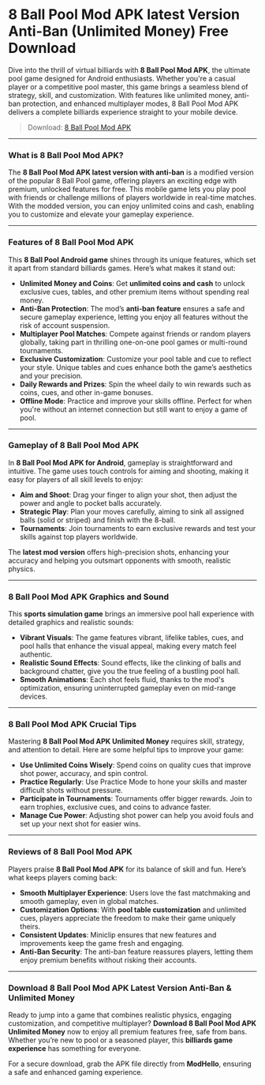 # 8 Ball Pool Mod APK latest Version Anti-Ban (Unlimited Money) Free Download

Dive into the thrill of virtual billiards with **8 Ball Pool Mod APK**, the ultimate pool game designed for Android enthusiasts. Whether you're a casual player or a competitive pool master, this game brings a seamless blend of strategy, skill, and customization. With features like unlimited money, anti-ban protection, and enhanced multiplayer modes, 8 Ball Pool Mod APK delivers a complete billiards experience straight to your mobile device.

>Download: [8 Ball Pool Mod APK](https://modhello.com/8-ball-pool/)

---

### What is 8 Ball Pool Mod APK?

The **8 Ball Pool Mod APK latest version with anti-ban** is a modified version of the popular 8 Ball Pool game, offering players an exciting edge with premium, unlocked features for free. This mobile game lets you play pool with friends or challenge millions of players worldwide in real-time matches. With the modded version, you can enjoy unlimited coins and cash, enabling you to customize and elevate your gameplay experience.

---

### Features of 8 Ball Pool Mod APK

This **8 Ball Pool Android game** shines through its unique features, which set it apart from standard billiards games. Here’s what makes it stand out:

- **Unlimited Money and Coins**: Get **unlimited coins and cash** to unlock exclusive cues, tables, and other premium items without spending real money.
- **Anti-Ban Protection**: The mod’s **anti-ban feature** ensures a safe and secure gameplay experience, letting you enjoy all features without the risk of account suspension.
- **Multiplayer Pool Matches**: Compete against friends or random players globally, taking part in thrilling one-on-one pool games or multi-round tournaments.
- **Exclusive Customization**: Customize your pool table and cue to reflect your style. Unique tables and cues enhance both the game’s aesthetics and your precision.
- **Daily Rewards and Prizes**: Spin the wheel daily to win rewards such as coins, cues, and other in-game bonuses.
- **Offline Mode**: Practice and improve your skills offline. Perfect for when you're without an internet connection but still want to enjoy a game of pool.

---

### Gameplay of 8 Ball Pool Mod APK

In **8 Ball Pool Mod APK for Android**, gameplay is straightforward and intuitive. The game uses touch controls for aiming and shooting, making it easy for players of all skill levels to enjoy:

- **Aim and Shoot**: Drag your finger to align your shot, then adjust the power and angle to pocket balls accurately.
- **Strategic Play**: Plan your moves carefully, aiming to sink all assigned balls (solid or striped) and finish with the 8-ball.
- **Tournaments**: Join tournaments to earn exclusive rewards and test your skills against top players worldwide.

The **latest mod version** offers high-precision shots, enhancing your accuracy and helping you outsmart opponents with smooth, realistic physics.

---

### 8 Ball Pool Mod APK Graphics and Sound

This **sports simulation game** brings an immersive pool hall experience with detailed graphics and realistic sounds:

- **Vibrant Visuals**: The game features vibrant, lifelike tables, cues, and pool halls that enhance the visual appeal, making every match feel authentic.
- **Realistic Sound Effects**: Sound effects, like the clinking of balls and background chatter, give you the true feeling of a bustling pool hall.
- **Smooth Animations**: Each shot feels fluid, thanks to the mod's optimization, ensuring uninterrupted gameplay even on mid-range devices.

---

### 8 Ball Pool Mod APK Crucial Tips

Mastering **8 Ball Pool Mod APK Unlimited Money** requires skill, strategy, and attention to detail. Here are some helpful tips to improve your game:

- **Use Unlimited Coins Wisely**: Spend coins on quality cues that improve shot power, accuracy, and spin control.
- **Practice Regularly**: Use Practice Mode to hone your skills and master difficult shots without pressure.
- **Participate in Tournaments**: Tournaments offer bigger rewards. Join to earn trophies, exclusive cues, and coins to advance faster.
- **Manage Cue Power**: Adjusting shot power can help you avoid fouls and set up your next shot for easier wins.

---

### Reviews of 8 Ball Pool Mod APK

Players praise **8 Ball Pool Mod APK** for its balance of skill and fun. Here’s what keeps players coming back:

- **Smooth Multiplayer Experience**: Users love the fast matchmaking and smooth gameplay, even in global matches.
- **Customization Options**: With **pool table customization** and unlimited cues, players appreciate the freedom to make their game uniquely theirs.
- **Consistent Updates**: Miniclip ensures that new features and improvements keep the game fresh and engaging.
- **Anti-Ban Security**: The anti-ban feature reassures players, letting them enjoy premium benefits without risking their accounts.

---

### Download 8 Ball Pool Mod APK Latest Version Anti-Ban & Unlimited Money

Ready to jump into a game that combines realistic physics, engaging customization, and competitive multiplayer? **Download 8 Ball Pool Mod APK Unlimited Money** now to enjoy all premium features free, safe from bans. Whether you’re new to pool or a seasoned player, this **billiards game experience** has something for everyone.

For a secure download, grab the APK file directly from **ModHello**, ensuring a safe and enhanced gaming experience.
